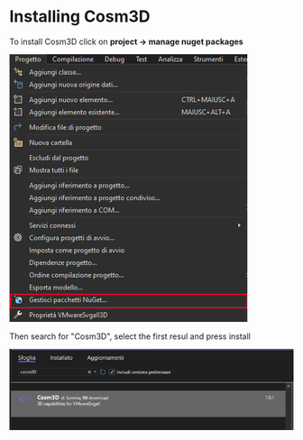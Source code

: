 # Installing Cosm3D

To install Cosm3D click on **project -> manage nuget packages**

![alt text](images/packagemanage.png)

Then search for "Cosm3D", select the first resul and press install

![alt text](images/searchcosm3d.png)
